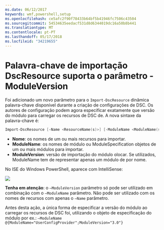 ```yaml
---
ms.date: 06/12/2017
keywords: wmf,powershell,setup
ms.openlocfilehash: ce5afc2f90f78433b64bf5b41946fc7506c43504
ms.sourcegitcommit: 54534635eedacf531d8d6344019dc16a50b8b441
ms.translationtype: MT
ms.contentlocale: pt-PT
ms.lasthandoff: 05/17/2018
ms.locfileid: "34219655"
---
```

# <a name="import-dscresource-keyword-supports--moduleversion-parameter"></a>Palavra-chave de importação DscResource suporta o parâmetro - ModuleVersion

Foi adicionado um novo parâmetro para o `Import-DscResource` dinâmica palavra-chave disponível durante a criação de configurações de DSC. Os autores de configuração podem agora especificar exatamente que versão do módulo para carregar os recursos de DSC de. A nova sintaxe da palavra-chave é:

```powershell
Import-DscResource [-Name <ResourceName(s)>] [-ModuleName <ModuleName(s)>] [-ModuleVersion <ModuleVersion>]
```

* **Nome**: os nomes de um ou mais recursos para importar.
* **ModuleName**: os nomes de módulo ou ModuleSpecification objetos de um ou mais módulos para importar.
* **ModuleVersion**: versão de importação do módulo olocar. Se utilizados, ModuleName tem de representar apenas um módulo de por nome.

No ISE do Windows PowerShell, aparece com IntelliSense:

![](../images/Import-DscResource-Modversion.jpg)

**Tenha em atenção**: o `–ModuleVersion` parâmetro só pode ser utilizado em combinação com o `–ModuleName` parâmetro. Não pode ser utilizado com os nomes de recursos com apenas o `–Name` parâmetro.

Antes desta ação, a única forma de especificar a versão do módulo ao carregar os recursos de DSC foi, utilizando o objeto de especificação do módulo por ex.: `–ModuleName @{ModuleName="UserConfigProvider";ModuleVersion="3.0"}`
